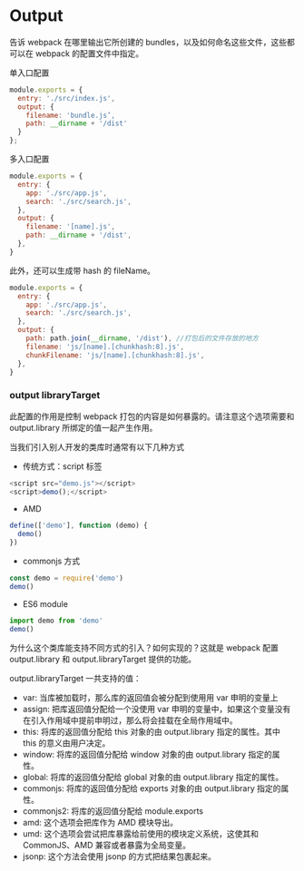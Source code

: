 # Output

告诉 webpack 在哪里输出它所创建的 bundles，以及如何命名这些文件，这些都可以在 webpack 的配置文件中指定。

单⼊⼝配置

```js
module.exports = {
  entry: './src/index.js',
  output: {
    filename: 'bundle.js’,
    path: __dirname + '/dist'
  }
};
```

多⼊⼝配置

```js
module.exports = {
  entry: {
    app: './src/app.js',
    search: './src/search.js',
  },
  output: {
    filename: '[name].js',
    path: __dirname + '/dist',
  },
}
```

此外，还可以生成带 hash 的 fileName。

```js
module.exports = {
  entry: {
    app: './src/app.js',
    search: './src/search.js',
  },
  output: {
    path: path.join(__dirname, '/dist'), //打包后的文件存放的地方
    filename: 'js/[name].[chunkhash:8].js',
    chunkFilename: 'js/[name].[chunkhash:8].js',
  },
}
```

### output libraryTarget

此配置的作用是控制 webpack 打包的内容是如何暴露的。请注意这个选项需要和 output.library 所绑定的值一起产生作用。

当我们引入别人开发的类库时通常有以下几种方式

- 传统方式：script 标签

```js
<script src="demo.js"></script>
<script>demo();</script>
```

- AMD

```js
define(['demo'], function (demo) {
  demo()
})
```

- commonjs 方式

```js
const demo = require('demo')
demo()
```

- ES6 module

```js
import demo from 'demo'
demo()
```

为什么这个类库能支持不同方式的引入？如何实现的？这就是 webpack 配置 output.library 和 output.libraryTarget 提供的功能。

output.libraryTarget 一共支持的值：

- var: 当库被加载时，那么库的返回值会被分配到使用用 var 申明的变量上
- assign: 把库返回值分配给一个没使用 var 申明的变量中，如果这个变量没有在引入作用域中提前申明过，那么将会挂载在全局作用域中。
- this: 将库的返回值分配给 this 对象的由 output.library 指定的属性。其中 this 的意义由用户决定。
- window: 将库的返回值分配给 window 对象的由 output.library 指定的属性。
- global: 将库的返回值分配给 global 对象的由 output.library 指定的属性。
- commonjs: 将库的返回值分配给 exports 对象的由 output.library 指定的属性。
- commonjs2: 将库的返回值分配给 module.exports
- amd: 这个选项会把库作为 AMD 模块导出。
- umd: 这个选项会尝试把库暴露给前使用的模块定义系统，这使其和 CommonJS、AMD 兼容或者暴露为全局变量。
- jsonp: 这个方法会使用 jsonp 的方式把结果包裹起来。


